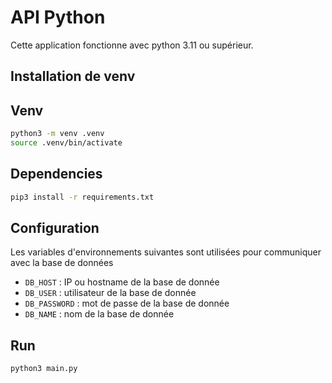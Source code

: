 # API Python

Cette application fonctionne avec python 3.11 ou supérieur.

## Installation de venv

## Venv

```bash
python3 -m venv .venv
source .venv/bin/activate
```

## Dependencies
```bash
pip3 install -r requirements.txt
```

## Configuration
Les variables d'environnements suivantes sont utilisées pour communiquer avec la base de données
- `DB_HOST` : IP ou hostname de la base de donnée
- `DB_USER` : utilisateur de la base de donnée
- `DB_PASSWORD` : mot de passe de la base de donnée
- `DB_NAME` : nom de la base de donnée

## Run

```bash
python3 main.py
```
